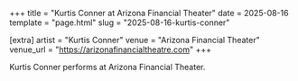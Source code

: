 +++
title = "Kurtis Conner at Arizona Financial Theater"
date = 2025-08-16
template = "page.html"
slug = "2025-08-16-kurtis-conner"

[extra]
artist = "Kurtis Conner"
venue = "Arizona Financial Theater"
venue_url = "https://arizonafinancialtheatre.com"
+++

Kurtis Conner performs at Arizona Financial Theater.
